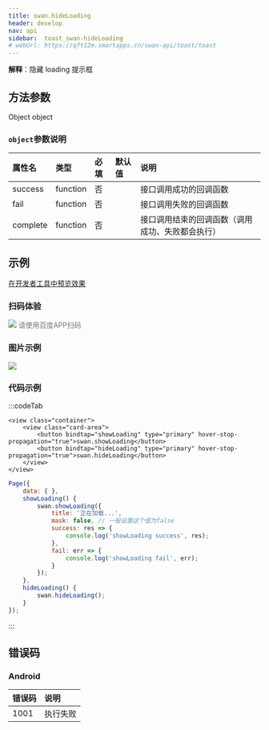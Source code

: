 ```yaml
---
title: swan.hideLoading
header: develop
nav: api
sidebar:  toast_swan-hideLoading
# webUrl: https://qft12m.smartapps.cn/swan-api/toast/toast
---
```


 

**解释**：隐藏 loading 提示框

 
## 方法参数 

Object object

### `object`参数说明 

|属性名 |类型  |必填 | 默认值 |说明|
|:---- |:---- |:---- |:----|:----|
|success	|function	|	否||接口调用成功的回调函数|
|fail|	function	|	否	||接口调用失败的回调函数|
|complete|	function|		否||	接口调用结束的回调函数（调用成功、失败都会执行）|
## 示例

<a href="swanide://fragment/6960611628839f267d8df02ca3521a241574135233401" title="在开发者工具中预览效果" target="_self">在开发者工具中预览效果</a>
 
### 扫码体验

<div class='scan-code-container'>
    <img src="https://b.bdstatic.com/miniapp/assets/images/doc_demo/fragment_Loading.png" class="demo-qrcode-image" />
    <font color=#777 12px>请使用百度APP扫码</font>
</div>

###  图片示例  
<div class="m-doc-custom-examples">
    <div class="m-doc-custom-examples-correct">
        <img src="https://b.bdstatic.com/miniapp/image/loading.gif">
    </div>
    <div class="m-doc-custom-examples-correct">
        <img src=" ">
    </div>
    <div class="m-doc-custom-examples-correct">
        <img src=" ">
    </div>     
</div>

### 代码示例 


 

:::codeTab
```swan
<view class="container">
    <view class="card-area">
        <button bindtap="showLoading" type="primary" hover-stop-propagation="true">swan.showLoading</button> 
        <button bindtap="hideLoading" type="primary" hover-stop-propagation="true">swan.hideLoading</button>   
    </view>
</view>
```

 

```js
Page({
    data: { },
    showLoading() {
        swan.showLoading({
            title: '正在加载...',
            mask: false, // 一般设置这个值为false
            success: res => {
                console.log('showLoading success', res);
            },
            fail: err => {
                console.log('showLoading fail', err);
            }
        });
    },
    hideLoading() {
        swan.hideLoading();
    }
});
```
:::
## 错误码

### Android 

|错误码|说明|
|:--|:--|
|1001|执行失败|

 

